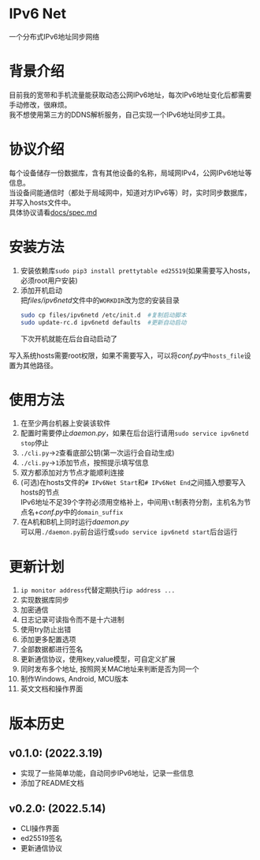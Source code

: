 # IPv6 Net
一个分布式IPv6地址同步网络

# 背景介绍
目前我的宽带和手机流量能获取动态公网IPv6地址，每次IPv6地址变化后都需要手动修改，很麻烦。  
我不想使用第三方的DDNS解析服务，自己实现一个IPv6地址同步工具。  

# 协议介绍
每个设备储存一份数据库，含有其他设备的名称，局域网IPv4，公网IPv6地址等信息。  
当设备间能通信时（都处于局域网中，知道对方IPv6等）时，实时同步数据库，并写入hosts文件中。  
具体协议请看[docs/spec.md](docs/spec.md)  

# 安装方法
1. 安装依赖库`sudo pip3 install prettytable ed25519`(如果需要写入hosts，必须root用户安装)
1. 添加开机启动  
   把*files/ipv6netd*文件中的`WORKDIR`改为您的安装目录
   ```bash
   sudo cp files/ipv6netd /etc/init.d  #复制启动脚本
   sudo update-rc.d ipv6netd defaults  #更新自动启动
   ```
   下次开机就能在后台自动启动了

写入系统hosts需要root权限，如果不需要写入，可以将*conf.py*中`hosts_file`设置为其他路径。  

# 使用方法
1. 在至少两台机器上安装该软件
1. 配置时需要停止*daemon.py*，如果在后台运行请用`sudo service ipv6netd stop`停止
1. `./cli.py`->`2`查看底部公钥(第一次运行会自动生成)
1. `./cli.py`->`1`添加节点，按照提示填写信息
1. 双方都添加对方节点才能顺利连接
1. (可选)在hosts文件的`# IPv6Net Start`和`# IPv6Net End`之间插入想要写入hosts的节点  
   IPv6地址不足39个字符必须用空格补上，中间用`\t`制表符分割，主机名为节点名+*conf.py*中的`domain_suffix`
1. 在A机和B机上同时运行*daemon.py*  
   可以用`./daemon.py`前台运行或`sudo service ipv6netd start`后台运行

# 更新计划
1. `ip monitor address`代替定期执行`ip address ...`
1. 实现数据库同步
1. 加密通信
1. 日志记录可读指令而不是十六进制
1. 使用try防止出错
1. 添加更多配置选项
1. 全部数据都进行签名
1. 更新通信协议，使用key,value模型，可自定义扩展
1. 同时发布多个地址, 按照网关MAC地址来判断是否为同一个
1. 制作Windows, Android, MCU版本
1. 英文文档和操作界面

# 版本历史
## v0.1.0: (2022.3.19)
- 实现了一些简单功能，自动同步IPv6地址，记录一些信息
- 添加了README文档

## v0.2.0: (2022.5.14)
- CLI操作界面
- ed25519签名
- 更新通信协议
